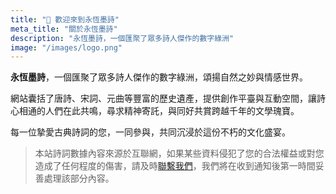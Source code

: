 ```yaml
---
title: "👋 歡迎來到永恆墨詩"
meta_title: "關於永恆墨詩"
description: "永恆墨詩，一個匯聚了眾多詩人傑作的數字綠洲"
image: "/images/logo.png"
---
```


**永恆墨詩**，一個匯聚了眾多詩人傑作的數字綠洲，頌揚自然之妙與情感世界。

網站囊括了唐詩、宋詞、元曲等豐富的歷史遺產，提供創作平臺與互動空間，讓詩心相通的人們在此共鳴，尋求精神寄託，與同好共賞跨越千年的文學瑰寶。

每一位摯愛古典詩詞的您，一同參與，共同沉浸於這份不朽的文化盛宴。

> 本站詩詞數據內容來源於互聯網，如果某些資料侵犯了您的合法權益或對您造成了任何程度的傷害，請及時[聯繫我們](mailto:admin@eternalinkpoems.com)，我們將在收到通知後第一時間妥善處理該部分內容。

